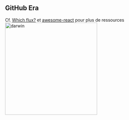 ## GitHub Era

Cf. [Which flux?](https://github.com/kriasoft/react-starter-kit/issues/22) et [awesome-react](https://github.com/enaqx/awesome-react) pour plus de ressources
<img src="images/darwin.jpg" alt="darwin" width="300">

